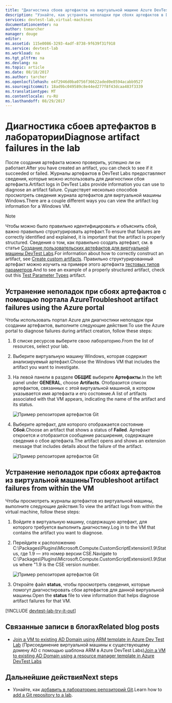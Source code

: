 ```yaml
---
title: "Диагностика сбоев артефактов на виртуальной машине Azure DevTest Labs | Документация Майкрософт"
description: "Узнайте, как устранять неполадки при сбоях артефактов в DevTest Labs."
services: devtest-lab,virtual-machines
documentationcenter: na
author: tomarcher
manager: douge
editor: 
ms.assetid: 115e0086-3293-4adf-8738-9f639f31f918
ms.service: devtest-lab
ms.workload: na
ms.tgt_pltfrm: na
ms.devlang: na
ms.topic: article
ms.date: 08/18/2017
ms.author: tarcher
ms.openlocfilehash: e4f2946d0ba0756f36622aded0e8594acabb9527
ms.sourcegitcommit: 18ad9bc049589c8e44ed277f8f43dcaa483f3339
ms.translationtype: MT
ms.contentlocale: ru-RU
ms.lasthandoff: 08/29/2017
---
```

# <a name="diagnose-artifact-failures-in-the-lab"></a><span data-ttu-id="c7673-103">Диагностика сбоев артефактов в лаборатории</span><span class="sxs-lookup"><span data-stu-id="c7673-103">Diagnose artifact failures in the lab</span></span> 
<span data-ttu-id="c7673-104">После создания артефакта можно проверить, успешно ли он работает.</span><span class="sxs-lookup"><span data-stu-id="c7673-104">After you have created an artifact, you can check to see if it succeeded or failed.</span></span> <span data-ttu-id="c7673-105">Журналы артефактов в DevTest Labs предоставляют сведения, которые можно использовать для диагностики сбоя артефакта.</span><span class="sxs-lookup"><span data-stu-id="c7673-105">Artifact logs in DevTest Labs provide information you can use to diagnose an artifact failure.</span></span> <span data-ttu-id="c7673-106">Существует несколько способов просмотреть сведения журнала артефактов для виртуальной машины Windows.</span><span class="sxs-lookup"><span data-stu-id="c7673-106">There are a couple different ways you can view the artifact log information for a Windows VM.</span></span>

> [!NOTE]
> <span data-ttu-id="c7673-107">Чтобы можно было правильно идентифицировать и объяснить сбой, важно правильно структурировать артефакт.</span><span class="sxs-lookup"><span data-stu-id="c7673-107">To ensure that failures are correctly identified and explained, it is important that the artifact is properly structured.</span></span> <span data-ttu-id="c7673-108">Сведения о том, как правильно создать артефакт, см. в статье [Создание пользовательских артефактов для виртуальной машины DevTest Labs](devtest-lab-artifact-author.md).</span><span class="sxs-lookup"><span data-stu-id="c7673-108">For information about how to correctly construct an artifact, see [Create custom artifacts](devtest-lab-artifact-author.md).</span></span> <span data-ttu-id="c7673-109">Правильно структурированный артефакт можно изучить на примере этого артефакта [тестовых типов параметров](https://github.com/Azure/azure-devtestlab/tree/master/Artifacts/windows-test-paramtypes).</span><span class="sxs-lookup"><span data-stu-id="c7673-109">And to see an example of a properly structured artifact, check out this [Test Parameter Types](https://github.com/Azure/azure-devtestlab/tree/master/Artifacts/windows-test-paramtypes) artifact.</span></span>

## <a name="troubleshoot-artifact-failures-using-the-azure-portal"></a><span data-ttu-id="c7673-110">Устранение неполадок при сбоях артефактов с помощью портала Azure</span><span class="sxs-lookup"><span data-stu-id="c7673-110">Troubleshoot artifact failures using the Azure portal</span></span>
<span data-ttu-id="c7673-111">Чтобы использовать портал Azure для диагностики неполадок при создании артефактов, выполните следующие действия:</span><span class="sxs-lookup"><span data-stu-id="c7673-111">To use the Azure portal to diagnose failures during artifact creation, follow these steps:</span></span>

1. <span data-ttu-id="c7673-112">В списке ресурсов выберите свою лабораторию.</span><span class="sxs-lookup"><span data-stu-id="c7673-112">From the list of resources, select your lab.</span></span>

2. <span data-ttu-id="c7673-113">Выберите виртуальную машину Windows, которая содержит анализируемый артефакт.</span><span class="sxs-lookup"><span data-stu-id="c7673-113">Choose the Windows VM that includes the artifact you want to investigate.</span></span>

3. <span data-ttu-id="c7673-114">На левой панели в разделе **ОБЩИЕ** выберите **Артефакты**.</span><span class="sxs-lookup"><span data-stu-id="c7673-114">In the left panel under **GENERAL**, choose **Artifacts**.</span></span> <span data-ttu-id="c7673-115">Отобразится список артефактов, связанных с этой виртуальной машиной, в котором указывается имя артефакта и его состояние.</span><span class="sxs-lookup"><span data-stu-id="c7673-115">A list of artifacts associated with that VM appears, indicating the name of the artifact and its status.</span></span>

   ![Пример репозитория артефактов Git](./media/devtest-lab-troubleshoot-artifact-failure/devtest-lab-artifacts-failure.png)

4. <span data-ttu-id="c7673-117">Выберите артефакт, для которого отображается состояние **Сбой**.</span><span class="sxs-lookup"><span data-stu-id="c7673-117">Choose an artifact that shows a status of **Failed**.</span></span> <span data-ttu-id="c7673-118">Артефакт откроется и отобразится сообщение расширения, содержащее сведения о сбое артефакта.</span><span class="sxs-lookup"><span data-stu-id="c7673-118">The artifact opens and shows an extension message that includes details about the failure of the artifact.</span></span>

   ![Пример репозитория артефактов Git](./media/devtest-lab-troubleshoot-artifact-failure/devtest-lab-artifact-error.png)


## <a name="troubleshoot-artifact-failures-from-within-the-vm"></a><span data-ttu-id="c7673-120">Устранение неполадок при сбоях артефактов из виртуальной машины</span><span class="sxs-lookup"><span data-stu-id="c7673-120">Troubleshoot artifact failures from within the VM</span></span>
<span data-ttu-id="c7673-121">Чтобы просмотреть журналы артефактов из виртуальной машины, выполните следующие действия:</span><span class="sxs-lookup"><span data-stu-id="c7673-121">To view the artifact logs from within the virtual machine, follow these steps:</span></span>

1. <span data-ttu-id="c7673-122">Войдите в виртуальную машину, содержащую артефакт, для которого требуется выполнить диагностику.</span><span class="sxs-lookup"><span data-stu-id="c7673-122">Log in to the VM that contains the artifact you want to diagnose.</span></span>

2. <span data-ttu-id="c7673-123">Перейдите к расположению C:\Packages\Plugins\Microsoft.Compute.CustomScriptExtension\1.9\Status, где 1.9 — это номер версии CSE.</span><span class="sxs-lookup"><span data-stu-id="c7673-123">Navigate to C:\Packages\Plugins\Microsoft.Compute.CustomScriptExtension\1.9\Status where "1.9 is the CSE version number.</span></span>

   ![Пример репозитория артефактов Git](./media/devtest-lab-troubleshoot-artifact-failure/devtest-lab-artifact-error-vm-status.png)

3. <span data-ttu-id="c7673-125">Откройте файл **status**, чтобы просмотреть сведения, которые помогут диагностировать сбои артефактов для данной виртуальной машины.</span><span class="sxs-lookup"><span data-stu-id="c7673-125">Open the **status** file to view information that helps diagnose artifact failures for that VM.</span></span>




[!INCLUDE [devtest-lab-try-it-out](../../includes/devtest-lab-try-it-out.md)]

## <a name="related-blog-posts"></a><span data-ttu-id="c7673-126">Связанные записи в блогах</span><span class="sxs-lookup"><span data-stu-id="c7673-126">Related blog posts</span></span>
* <span data-ttu-id="c7673-127">[Join a VM to existing AD Domain using ARM template in Azure Dev Test Lab](http://www.visualstudiogeeks.com/blog/DevOps/Join-a-VM-to-existing-AD-domain-using-ARM-template-AzureDevTestLabs) (Присоединение виртуальной машины к существующему домену AD с помощью шаблона ARM в Azure DevTest Labs)</span><span class="sxs-lookup"><span data-stu-id="c7673-127">[Join a VM to existing AD Domain using a resource manager template in Azure DevTest Labs](http://www.visualstudiogeeks.com/blog/DevOps/Join-a-VM-to-existing-AD-domain-using-ARM-template-AzureDevTestLabs)</span></span>

## <a name="next-steps"></a><span data-ttu-id="c7673-128">Дальнейшие действия</span><span class="sxs-lookup"><span data-stu-id="c7673-128">Next steps</span></span>
* <span data-ttu-id="c7673-129">Узнайте, как [добавить в лабораторию репозиторий Git](devtest-lab-add-artifact-repo.md).</span><span class="sxs-lookup"><span data-stu-id="c7673-129">Learn how to [add a Git repository to a lab](devtest-lab-add-artifact-repo.md).</span></span>

